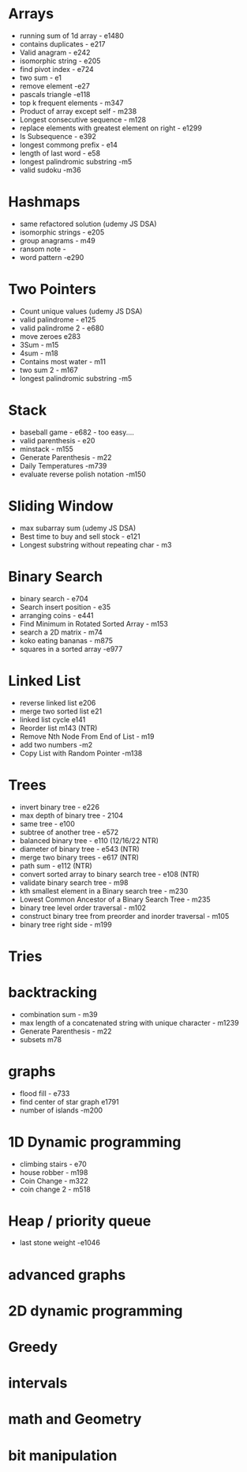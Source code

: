 # Arrays 

- running sum of 1d array - e1480
- contains duplicates - e217
- Valid anagram - e242
- isomorphic string - e205
- find pivot index - e724
- two sum - e1
- remove element -e27
- pascals triangle -e118
- top k frequent elements - m347
- Product of array except self - m238
- Longest consecutive sequence - m128
- replace elements with greatest element on right - e1299
- Is Subsequence - e392
- longest commong prefix - e14
- length of last word - e58
- longest palindromic substring -m5
- valid sudoku -m36


# Hashmaps

- same refactored solution (udemy JS DSA)
- isomorphic strings - e205
- group anagrams - m49
- ransom note - 
- word pattern -e290

# Two Pointers

- Count unique values (udemy JS DSA)
- valid palindrome - e125
- valid palindrome 2 - e680
- move zeroes e283
- 3Sum - m15
- 4sum - m18
- Contains most water - m11
- two sum 2 - m167
- longest palindromic substring -m5


# Stack
- baseball game - e682 - too easy....
- valid parenthesis - e20
- minstack - m155
- Generate Parenthesis - m22
- Daily Temperatures -m739
- evaluate reverse polish notation -m150

# Sliding Window

- max subarray sum (udemy JS DSA)
- Best time to buy and sell stock - e121
- Longest substring without repeating char - m3

# Binary Search
- binary search - e704
- Search insert position - e35
- arranging coins - e441
- Find Minimum in Rotated Sorted Array - m153
- search a 2D matrix - m74
- koko eating bananas - m875
- squares in a sorted array -e977


# Linked List

- reverse linked list e206
- merge two sorted list e21
- linked list cycle e141
- Reorder list m143 (NTR)
- Remove Nth Node From End of List - m19
- add two numbers -m2
- Copy List with Random Pointer -m138


# Trees

- invert binary tree - e226
- max depth of binary tree - 2104
- same tree - e100
- subtree of another tree - e572
- balanced binary tree - e110 (12/16/22 NTR)
- diameter of binary tree - e543 (NTR)
- merge two binary trees - e617 (NTR)
- path sum - e112 (NTR)
- convert sorted array to binary search tree - e108 (NTR)
- validate binary search tree - m98
- kth smallest element in a Binary search tree - m230
- Lowest Common Ancestor of a Binary Search Tree - m235
- binary tree level order traversal - m102
- construct binary tree from preorder and inorder traversal - m105
- binary tree right side - m199


# Tries


# backtracking
- combination sum - m39
- max length of a concatenated string with unique character - m1239
- Generate Parenthesis - m22
- subsets m78


# graphs
- flood fill - e733
- find center of star graph e1791
- number of islands -m200


# 1D Dynamic programming
- climbing stairs - e70
- house robber - m198
- Coin Change - m322
- coin change 2 - m518


# Heap / priority queue
- last stone weight -e1046


# advanced graphs


# 2D dynamic programming

# Greedy

# intervals

# math and Geometry

# bit manipulation
